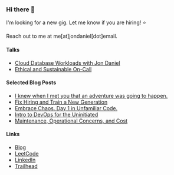 ### Hi there 👋

I'm looking for a new gig. Let me know if you are hiring! :star:

Reach out to me at me[at]jondaniel[dot]email.

#### Talks
 * [Cloud Database Workloads with Jon Daniel](https://softwareengineeringdaily.com/2019/05/06/cloud-database-workloads-with-jon-daniel)
 * [Ethical and Sustainable On-Call](https://medium.com/chronic-build-failure/ethical-and-sustainable-on-call-c0075e03a7b)

#### Selected Blog Posts

 * [I knew when I met you that an adventure was going to happen.](https://medium.com/chronic-build-failure/i-knew-when-i-met-you-that-an-adventure-was-going-to-happen-8cc10edb9a21)
 * [Fix Hiring and Train a New Generation](https://medium.com/chronic-build-failure/fix-hiring-and-train-a-new-generation-2da7ac95bdd5)
 * [Embrace Chaos. Day 1 in Unfamiliar Code.](https://medium.com/chronic-build-failure/embrace-chaos-day-1-in-unfamiliar-code-4c7458f4f152)
 * [Intro to DevOps for the Uninitiated](https://medium.com/chronic-build-failure/intro-to-devops-for-the-uninitiated-2ec551b72baa)
 * [Maintenance, Operational Concerns, and Cost](https://medium.com/chronic-build-failure/maintenance-operational-concerns-and-cost-28e7f0e69db7)

#### Links

* [Blog](https://chronicbuildfailure.co/)
* [LeetCode](https://leetcode.com/binarycleric/)
* [LinkedIn](https://www.linkedin.com/in/jonathandaniel/)
* [Trailhead](https://trailblazer.me/id/jondaniel)

<!--
**binarycleric/binarycleric** is a ✨ _special_ ✨ repository because its `README.md` (this file) appears on your GitHub profile.

Here are some ideas to get you started:

- 🔭 I’m currently working on ...
- 🌱 I’m currently learning ...
- 👯 I’m looking to collaborate on ...
- 🤔 I’m looking for help with ...
- 💬 Ask me about ...
- 📫 How to reach me: ...
- 😄 Pronouns: ...
- ⚡ Fun fact: ...
-->
